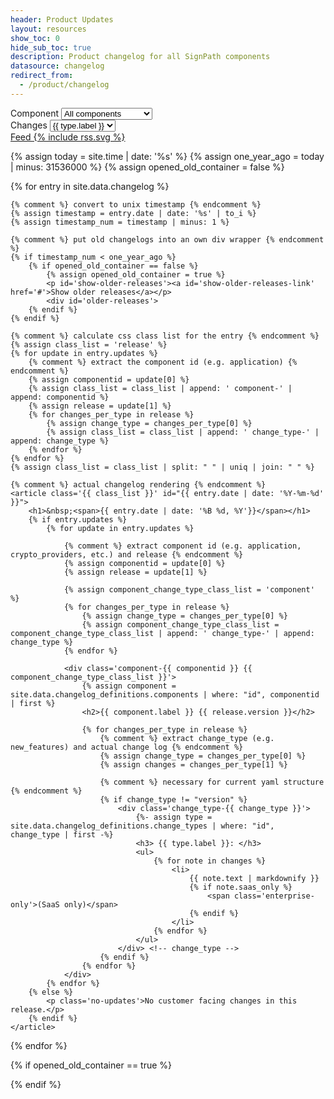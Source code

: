 ```yaml
---
header: Product Updates
layout: resources
show_toc: 0
hide_sub_toc: true
description: Product changelog for all SignPath components
datasource: changelog
redirect_from:
  - /product/changelog
---
```


<section class='changelog'>
<div class='changelog-select-ctn'>
	<div>
		Component 
		<select id='changelog-component-select'>
			<option value='all'>All components</option>
			{%- for component in site.data.changelog_definitions.components -%}
			  <option value='{{ component.id }}'>{{ component.label }}</option>
			{%- endfor -%}
		</select>
	</div>
	<div>
		Changes 
		<select id='changelog-change_type-select'>
			{%- for type in site.data.changelog_definitions.change_types -%}
				<option value='{{ type.id }}'>{{ type.label }}</option>
			{%- endfor -%}
		</select>
	</div>
	<a id='changelog-feed' href='/changelog/feeds/all.xml'>
    Feed {% include rss.svg %}
  </a>
</div>

{% assign today = site.time | date: '%s' %}
{% assign one_year_ago = today | minus: 31536000 %}
{% assign opened_old_container = false %}

{% for entry in site.data.changelog %}

	{% comment %} convert to unix timestamp {% endcomment %}
	{% assign timestamp = entry.date | date: '%s' | to_i %}
	{% assign timestamp_num = timestamp | minus: 1 %}

	{% comment %} put old changelogs into an own div wrapper {% endcomment %}
	{% if timestamp_num < one_year_ago %}
		{% if opened_old_container == false %}
			{% assign opened_old_container = true %}
			<p id='show-older-releases'><a id='show-older-releases-link' href='#'>Show older releases</a></p>
			<div id='older-releases'> 	
		{% endif %}
	{% endif %}

	{% comment %} calculate css class list for the entry {% endcomment %}
	{% assign class_list = 'release' %}
	{% for update in entry.updates %}
		{% comment %} extract the component id (e.g. application) {% endcomment %}
		{% assign componentid = update[0] %}
		{% assign class_list = class_list | append: ' component-' | append: componentid %}
		{% assign release = update[1] %}
		{% for changes_per_type in release %}
			{% assign change_type = changes_per_type[0] %}
			{% assign class_list = class_list | append: ' change_type-' | append: change_type %}
		{% endfor %}
	{% endfor %}
	{% assign class_list = class_list | split: " " | uniq | join: " " %}

	{% comment %} actual changelog rendering {% endcomment %}
	<article class='{{ class_list }}' id="{{ entry.date | date: '%Y-%m-%d' }}">
		<h1>&nbsp;<span>{{ entry.date | date: '%B %d, %Y'}}</span></h1>
		{% if entry.updates %}
			{% for update in entry.updates %}
				
				{% comment %} extract component id (e.g. application, crypto_providers, etc.) and release {% endcomment %}
				{% assign componentid = update[0] %}
				{% assign release = update[1] %}
				
				{% assign component_change_type_class_list = 'component' %}
				{% for changes_per_type in release %}
					{% assign change_type = changes_per_type[0] %}
					{% assign component_change_type_class_list = component_change_type_class_list | append: ' change_type-' | append: change_type %}
				{% endfor %}

				<div class='component-{{ componentid }} {{ component_change_type_class_list }}'>
					{% assign component = site.data.changelog_definitions.components | where: "id", componentid | first %}
					<h2>{{ component.label }} {{ release.version }}</h2>
					
					{% for changes_per_type in release %}
						{% comment %} extract change_type (e.g. new_features) and actual change log {% endcomment %} 
						{% assign change_type = changes_per_type[0] %}
						{% assign changes = changes_per_type[1] %}
						
						{% comment %} necessary for current yaml structure {% endcomment %}
						{% if change_type != "version" %}
							<div class='change_type-{{ change_type }}'>
								{%- assign type = site.data.changelog_definitions.change_types | where: "id", change_type | first -%}
								<h3> {{ type.label }}: </h3>
								<ul>
									{% for note in changes %}
										<li>
											{{ note.text | markdownify }}
											{% if note.saas_only %}
												<span class='enterprise-only'>(SaaS only)</span>
											{% endif %}
										</li>
									{% endfor %}
								</ul>
							</div> <!-- change_type -->
						{% endif %}
					{% endfor %}
				</div>
			{% endfor %}
		{% else %}
			<p class='no-updates'>No customer facing changes in this release.</p>
		{% endif %}
	</article>
{% endfor %}

{% if opened_old_container == true %}
</div> <!-- older-releases -->
{% endif %}

</section>